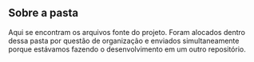 ## Sobre a pasta

Aqui se encontram os arquivos fonte do projeto. Foram alocados dentro dessa pasta por questão de organização e enviados simultaneamente porque estávamos fazendo o desenvolvimento em um outro repositório.
